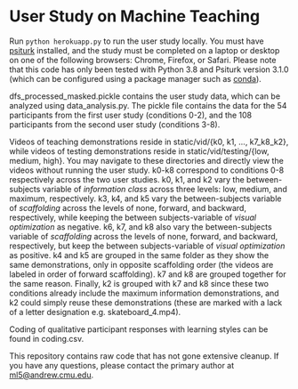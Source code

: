 # User Study on Machine Teaching

Run ``python herokuapp.py`` to run the user study locally. You must have [psiturk](https://psiturk.org/) installed, and the study must be completed on a laptop or desktop on one of the following browsers: Chrome, Firefox, or Safari. Please note that this code has only been tested with Python 3.8 and Psiturk version 3.1.0 (which can be configured using a package manager such as [conda](https://docs.conda.io/en/latest/)).

dfs_processed_masked.pickle contains the user study data, which can be analyzed using data_analysis.py. The pickle file contains the data for the 54 participants from the first user study (conditions 0-2), and the 108 participants from the second user study (conditions 3-8).

Videos of teaching demonstrations reside in static/vid/{k0, k1, ..., k7_k8_k2}, while videos of testing demonstrations reside in static/vid/testing/{low, medium, high}. You may navigate to these directories and directly view the videos without running the user study. k0-k8 correspond to conditions 0-8 respectively across the two user studies. k0, k1, and k2 vary the between-subjects variable of *information class* across three levels: low, medium, and maximum, respectively. k3, k4, and k5 vary the between-subjects variable of *scaffolding* across the levels of none, forward, and backward, respectively, while keeping the between subjects-variable of *visual optimization* as negative. k6, k7, and k8 also vary the between-subjects variable of *scaffolding* across the levels of none, forward, and backward, respectively, but keep the between subjects-variable of *visual optimization* as positive. k4 and k5 are grouped in the same folder as they show the same demonstrations, only in opposite scaffolding order (the videos are labeled in order of forward scaffolding). k7 and k8 are grouped together for the same reason. Finally, k2 is grouped with k7 and k8 since these two conditions already include the maximum information demonstrations, and k2 could simply reuse these demonstrations (these are marked with a lack of a letter designation e.g. skateboard_4.mp4).

Coding of qualitative participant responses with learning styles can be found in coding.csv.

This repository contains raw code that has not gone extensive cleanup. If you have any questions, please contact the primary author at ml5@andrew.cmu.edu.